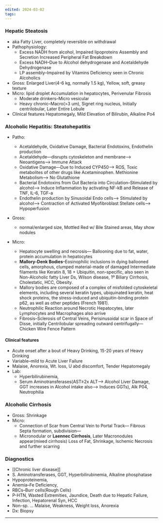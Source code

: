 ```yaml
---
edited: 2024-03-02
tags:
---
```

### Hepatic Steatosis
- aka Fatty Liver, completely reversible on withdrawal
- Pathophysiology:
	- Excess NADH from alcohol, Impaired lipoproteins Assembly and Secretion Increased Peripheral Fat Breakdown
	- Excess NADH–Due to Alcohol dehydrogenase and Acetaldehyde Dehydrogenase
	- LP assembly–Impaired by Vitamins Deficiency seen in Chronic Alcoholics
- Gross: Enlarged Liver(4-6 kg, normally 1.5 kg), Yellow, soft, greasy texture
- Micro: lipid droplet Accumulation in hepatocytes, Perivenular Fibrosis
	- Moderate drinkers–Micro vesicular
	- Heavy chronic–Macro(>3 um), Signet ring nucleus, Initially centrilobular, Later Entire Lobule
- Clinical features
	Hepatomegaly, Mild Elevation of Bilirubin, Alkaline Po4

### Alcoholic Hepatitis: Steatohepatitis
- Patho:
	- Acetaldehyde, Oxidative Damage, Bacterial Endotoxins, Endothelin production
	- Acetaldehyde––disrupts cytoskeleton and membrane––> Neoantigens––> Immune Attack
	- Oxidative Damage––Due to Induced CYP450––> ROS, Toxic metabolites of other drugs like Acetaminophen. Methionine Metabolism––> No Glutathione
	- Bacterial Endotoxins from Gut Bacteria into Circulation–Stimulated by alcohol––> Induce Inflammation by activating NF-kB and Release of TNF, IL-6, TGF-a
	- Endothelin production by Sinusoidal Endo cells––> Stimulated by alcohol––> Contraction of Activated Myofibroblast Stellate cells––> Hypoperfusion

- Gross: 
	- normal/enlarged size, Mottled Red w/ Bile Stained areas, May show nodules
- Micro:
	- Hepatocyte swelling and necrosis–– Ballooning due to fat, water, protein accumulation in hepatocytes
	- **Mallory-Denk Bodies**–Eosinophilic inclusions in dying ballooned cells, amorphous, clumped material-made of damaged Intermediate filaments like Keratin 8, 18 + Ubiquitin, non-specific, also seen in Non-Alcoholic fatty Liver Ds, Wilson disease, 1º Biliary Cirrhosis, Cholestatic, HCC, Obesity.
	- Mallory bodies are composed of a complex of misfolded cytoskeletal elements, including several keratin types, ubiquinated keratin, heat shock proteins, the stress-induced and ubiquitin-binding protein p62, as well as other peptides (French 1981).
	- Neutrophilic Reaction around Necrotic Hepatocytes, later Lymphocytes and Macrophages also arrive
	- Fibrosis–Sclerosis of Central Veins, Perisinusoidal scar in Space of Disse, initially Centrilobular spreading outward centrifugally––Chicken Wire Fence Pattern

#### Clinical features
- Acute onset after a bout of Heavy Drinking, 15-20 years of Heavy Drinking
- Variable–mild to Acute Liver Failure
- Malaise, Anorexia, Wt. loss, U abd discomfort, Tender Hepatomegaly
- Lab:    
	- Hyperbilirubinemia, 
	- Serum Aminotransferases(AST≥2x ALT––> Alcohol Liver Damage, GGT increases in Alcohol intake also–> Induces GGTs), Alk P04, Neutrophilia

### Alcoholic Cirrhosis
- Gross: Shrinkage
- Micro: 
	- Connection of Scar from Central Vein to Portal Track–– Fibrous Septa formation, subdivision––
	- Micronodular or **Laennec Cirrhosis**, Later Macronodules appear(mixed cirrhosis) Loss of Fat, Shrinkage, Ischemic Necrosis and further scarring
### Diagnostics
- [[Chronic liver disease]] 
- S. Aminotransferases, GGT, Hyperbilirubinemia, Alkaline phosphatase
- Hypoproteinemia,
- Anemia–Fe Deficiency,
- RBCs–Burr cells(Rough Cells)
- P-HTN, Wasted Extremities, Jaundice, Death due to Hepatic Failure, Infection, Hepatorenal Syn, HCC
- Non-sp. … Malaise, Weakness, Weight loss, Anorexia
- Dx: Biopsy

---
